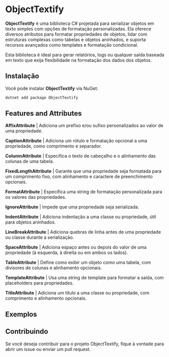# ObjectTextify

**ObjectTextify** é uma biblioteca C# projetada para serializar objetos em texto simples com opções de formatação personalizadas. Ela oferece diversos atributos para formatar propriedades de objetos, lidar com estruturas complexas como tabelas e objetos aninhados, e suporta recursos avançados como templates e formatação condicional.

Esta biblioteca é ideal para gerar relatórios, logs ou qualquer saída baseada em texto que exija flexibilidade na formatação dos dados dos objetos.

## Instalação

Você pode instalar **ObjectTextify** via NuGet:

```bash
dotnet add package ObjectTextify

```

## Features and Attributes

**AffixAttribute** | Adiciona um prefixo e/ou sufixo personalizados ao valor de uma propriedade.

**CaptionAttribute** | Adiciona um rótulo e formatação opcional a uma propriedade, como comprimento e separador.

**ColumnAttribute** | Especifica o texto de cabeçalho e o alinhamento das colunas de uma tabela.

**FixedLengthAttribute** | Garante que uma propriedade seja formatada para um comprimento fixo, com alinhamento e caractere de preenchimento opcionais.

**FormatAttribute** | Especifica uma string de formatação personalizada para os valores das propriedades.

**IgnoreAttribute** | Impede que uma propriedade seja serializada.

**IndentAttribute** | Adiciona indentação a uma classe ou propriedade, útil para objetos aninhados.

**LineBreakAttribute** | Adiciona quebras de linha antes de uma propriedade ou classe durante a serialização.

**SpaceAttribute** | Adiciona espaço antes ou depois do valor de uma propriedade (à esquerda, à direita ou em ambos os lados).

**TableAttribute** | Define como exibir um objeto como uma tabela, com divisores de colunas e alinhamento opcionais.

**TemplateAttribute** | Usa uma string de template para formatar a saída, com placeholders para propriedades.

**TitleAttribute** | Adiciona um título a uma classe ou propriedade, com comprimento e alinhamento opcionais.

## Exemplos

## Contribuindo

Se você deseja contribuir para o projeto ObjectTextify, fique à vontade para abrir um issue ou enviar um pull request.